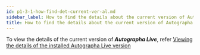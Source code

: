 ```yaml
---
id: p1-3-1-how-find-det-current-ver-al.md
sidebar_label: How to find the details about the current version of Autographa Live?
title: How to find the details about the current version of Autographa Live?
---
```




To view the details of the current version of **_Autographa Live_**, refer [Viewing the details of the installed Autographa Live version](../Getting-Started/Basic-settings-in-Autographa-Live/p1-3-1-view-det-of-installed-al.md)
